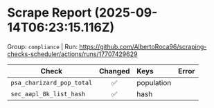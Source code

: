 # Scrape Report (2025-09-14T06:23:15.116Z)

Group: `compliance`  |  Run: https://github.com/AlbertoRoca96/scraping-checks-scheduler/actions/runs/17707429629

| Check | Changed | Keys | Error |
|---|:---:|:--|:--|
| `psa_charizard_pop_total` | ✅ | population |  |
| `sec_aapl_8k_list_hash` | ✅ | hash |  |

